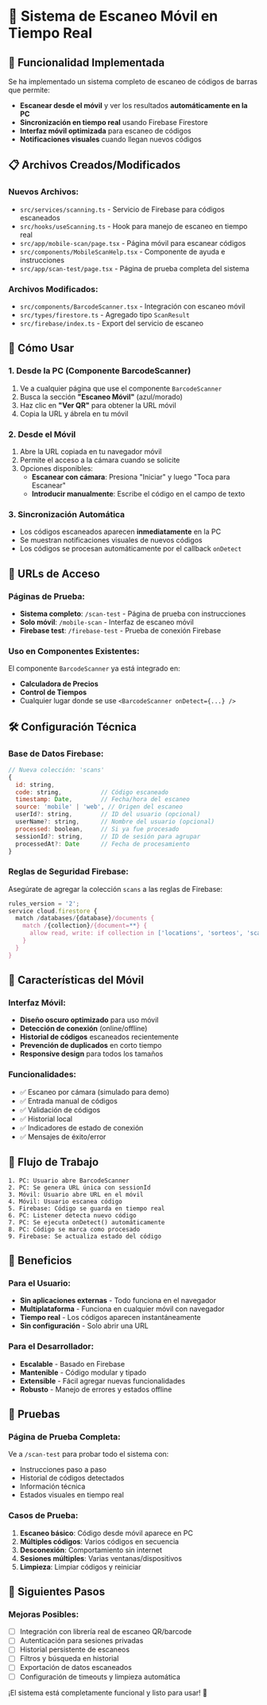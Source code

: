 # 📱 Sistema de Escaneo Móvil en Tiempo Real

## 🚀 Funcionalidad Implementada

Se ha implementado un sistema completo de escaneo de códigos de barras que permite:
- **Escanear desde el móvil** y ver los resultados **automáticamente en la PC**
- **Sincronización en tiempo real** usando Firebase Firestore
- **Interfaz móvil optimizada** para escaneo de códigos
- **Notificaciones visuales** cuando llegan nuevos códigos

## 📋 Archivos Creados/Modificados

### Nuevos Archivos:
- `src/services/scanning.ts` - Servicio de Firebase para códigos escaneados
- `src/hooks/useScanning.ts` - Hook para manejo de escaneo en tiempo real  
- `src/app/mobile-scan/page.tsx` - Página móvil para escanear códigos
- `src/components/MobileScanHelp.tsx` - Componente de ayuda e instrucciones
- `src/app/scan-test/page.tsx` - Página de prueba completa del sistema

### Archivos Modificados:
- `src/components/BarcodeScanner.tsx` - Integración con escaneo móvil
- `src/types/firestore.ts` - Agregado tipo `ScanResult`
- `src/firebase/index.ts` - Export del servicio de escaneo

## 🔧 Cómo Usar

### 1. **Desde la PC (Componente BarcodeScanner)**
1. Ve a cualquier página que use el componente `BarcodeScanner`
2. Busca la sección **"Escaneo Móvil"** (azul/morado)
3. Haz clic en **"Ver QR"** para obtener la URL móvil
4. Copia la URL y ábrela en tu móvil

### 2. **Desde el Móvil**
1. Abre la URL copiada en tu navegador móvil
2. Permite el acceso a la cámara cuando se solicite
3. Opciones disponibles:
   - **Escanear con cámara**: Presiona "Iniciar" y luego "Toca para Escanear"
   - **Introducir manualmente**: Escribe el código en el campo de texto

### 3. **Sincronización Automática**
- Los códigos escaneados aparecen **inmediatamente** en la PC
- Se muestran notificaciones visuales de nuevos códigos
- Los códigos se procesan automáticamente por el callback `onDetect`

## 🔗 URLs de Acceso

### Páginas de Prueba:
- **Sistema completo**: `/scan-test` - Página de prueba con instrucciones
- **Solo móvil**: `/mobile-scan` - Interfaz de escaneo móvil
- **Firebase test**: `/firebase-test` - Prueba de conexión Firebase

### Uso en Componentes Existentes:
El componente `BarcodeScanner` ya está integrado en:
- **Calculadora de Precios** 
- **Control de Tiempos**
- Cualquier lugar donde se use `<BarcodeScanner onDetect={...} />`

## 🛠 Configuración Técnica

### Base de Datos Firebase:
```javascript
// Nueva colección: 'scans'
{
  id: string,
  code: string,           // Código escaneado
  timestamp: Date,        // Fecha/hora del escaneo
  source: 'mobile' | 'web', // Origen del escaneo
  userId?: string,        // ID del usuario (opcional)
  userName?: string,      // Nombre del usuario (opcional)
  processed: boolean,     // Si ya fue procesado
  sessionId?: string,     // ID de sesión para agrupar
  processedAt?: Date      // Fecha de procesamiento
}
```

### Reglas de Seguridad Firebase:
Asegúrate de agregar la colección `scans` a las reglas de Firebase:

```javascript
rules_version = '2';
service cloud.firestore {
  match /databases/{database}/documents {
    match /{collection}/{document=**} {
      allow read, write: if collection in ['locations', 'sorteos', 'scans'];
    }
  }
}
```

## 📱 Características del Móvil

### Interfaz Móvil:
- **Diseño oscuro optimizado** para uso móvil
- **Detección de conexión** (online/offline)
- **Historial de códigos** escaneados recientemente
- **Prevención de duplicados** en corto tiempo
- **Responsive design** para todos los tamaños

### Funcionalidades:
- ✅ Escaneo por cámara (simulado para demo)
- ✅ Entrada manual de códigos
- ✅ Validación de códigos
- ✅ Historial local
- ✅ Indicadores de estado de conexión
- ✅ Mensajes de éxito/error

## 🔄 Flujo de Trabajo

```
1. PC: Usuario abre BarcodeScanner
2. PC: Se genera URL única con sessionId
3. Móvil: Usuario abre URL en el móvil
4. Móvil: Usuario escanea código
5. Firebase: Código se guarda en tiempo real
6. PC: Listener detecta nuevo código
7. PC: Se ejecuta onDetect() automáticamente
8. PC: Código se marca como procesado
9. Firebase: Se actualiza estado del código
```

## 🎯 Beneficios

### Para el Usuario:
- **Sin aplicaciones externas** - Todo funciona en el navegador
- **Multiplataforma** - Funciona en cualquier móvil con navegador
- **Tiempo real** - Los códigos aparecen instantáneamente
- **Sin configuración** - Solo abrir una URL

### Para el Desarrollador:
- **Escalable** - Basado en Firebase
- **Mantenible** - Código modular y tipado
- **Extensible** - Fácil agregar nuevas funcionalidades
- **Robusto** - Manejo de errores y estados offline

## 🧪 Pruebas

### Página de Prueba Completa:
Ve a `/scan-test` para probar todo el sistema con:
- Instrucciones paso a paso
- Historial de códigos detectados
- Información técnica
- Estados visuales en tiempo real

### Casos de Prueba:
1. **Escaneo básico**: Código desde móvil aparece en PC
2. **Múltiples códigos**: Varios códigos en secuencia
3. **Desconexión**: Comportamiento sin internet
4. **Sesiones múltiples**: Varias ventanas/dispositivos
5. **Limpieza**: Limpiar códigos y reiniciar

## 🚀 Siguientes Pasos

### Mejoras Posibles:
- [ ] Integración con librería real de escaneo QR/barcode
- [ ] Autenticación para sesiones privadas
- [ ] Historial persistente de escaneos
- [ ] Filtros y búsqueda en historial
- [ ] Exportación de datos escaneados
- [ ] Configuración de timeouts y limpieza automática

¡El sistema está completamente funcional y listo para usar! 🎉
